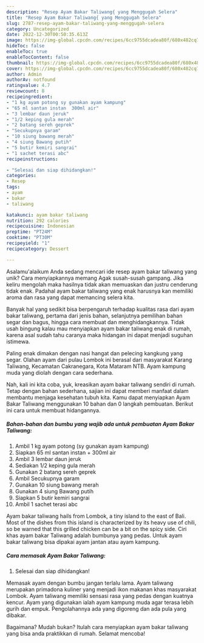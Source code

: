 ```yaml
---
description: "Resep Ayam Bakar Taliwang{ yang Menggugah Selera"
title: "Resep Ayam Bakar Taliwang{ yang Menggugah Selera"
slug: 2787-resep-ayam-bakar-taliwang-yang-menggugah-selera
category: Uncategorized
date: 2022-12-30T00:50:35.613Z
image: https://img-global.cpcdn.com/recipes/6cc9755dcadea80f/680x482cq70/ayam-bakar-taliwang-foto-resep-utama.jpg
hideToc: false
enableToc: true
enableTocContent: false
thumbnail: https://img-global.cpcdn.com/recipes/6cc9755dcadea80f/680x482cq70/ayam-bakar-taliwang-foto-resep-utama.jpg
cover: https://img-global.cpcdn.com/recipes/6cc9755dcadea80f/680x482cq70/ayam-bakar-taliwang-foto-resep-utama.jpg
author: Admin
authorAv: notfound
ratingvalue: 4.7
reviewcount: 8
recipeingredient:
- "1 kg ayam potong sy gunakan ayam kampung"
- "65 ml santan instan  300ml air"
- "3 lembar daun jeruk"
- "1/2 keping gula merah"
- "2 batang sereh geprek"
- "Secukupnya garam"
- "10 siung bawang merah"
- "4 siung Bawang putih"
- "5 butir kemiri sangrai"
- "1 sachet terasi abc"
recipeinstructions:

- "Selesai dan siap dihidangkan!"
categories:
- Resep
tags:
- ayam
- bakar
- taliwang

katakunci: ayam bakar taliwang 
nutrition: 292 calories
recipecuisine: Indonesian
preptime: "PT24M"
cooktime: "PT30M"
recipeyield: "1"
recipecategory: Dessert

---
```



Asalamu'alaikum Anda sedang mencari ide resep ayam bakar taliwang yang unik? Cara menyiapkannya memang Agak susah-susah gampang. Jika keliru mengolah maka hasilnya tidak akan memuaskan dan justru cenderung tidak enak. Padahal ayam bakar taliwang yang enak harusnya kan memiliki aroma dan rasa yang dapat memancing selera kita.


Banyak hal yang sedikit bisa berpengaruh terhadap kualitas rasa dari ayam bakar taliwang, pertama dari jenis bahan, selanjutnya pemilihan bahan segar dan bagus, hingga cara membuat dan menghidangkannya. Tidak usah bingung kalau mau menyiapkan ayam bakar taliwang enak di rumah, karena asal sudah tahu caranya maka hidangan ini dapat menjadi suguhan istimewa.

Paling enak dimakan dengan nasi hangat dan pelecing kangkung yang segar. Olahan ayam dari pulau Lombok ini berasal dari masyarakat Karang Taliwang, Kecamatan Cakranegara, Kota Mataram NTB. Ayam kampung muda yang diolah dengan cara sederhana.


Nah, kali ini kita coba, yuk, kreasikan ayam bakar taliwang sendiri di rumah. Tetap dengan bahan sederhana, sajian ini dapat memberi manfaat dalam membantu menjaga kesehatan tubuh kita. Kamu dapat menyiapkan Ayam Bakar Taliwang menggunakan 10 bahan dan 0 langkah pembuatan. Berikut ini cara untuk membuat hidangannya.

<!--inarticleads1-->

##### Bahan-bahan dan bumbu yang wajib ada untuk pembuatan Ayam Bakar Taliwang:

1. Ambil 1 kg ayam potong (sy gunakan ayam kampung)
1. Siapkan 65 ml santan instan + 300ml air
1. Ambil 3 lembar daun jeruk
1. Sediakan 1/2 keping gula merah
1. Gunakan 2 batang sereh geprek
1. Ambil Secukupnya garam
1. Gunakan 10 siung bawang merah
1. Gunakan 4 siung Bawang putih
1. Siapkan 5 butir kemiri sangrai
1. Ambil 1 sachet terasi abc


Ayam bakar taliwang hails from Lombok, a tiny island to the east of Bali. Most of the dishes from this island is characterized by its heavy use of chili, so be warned that this grilled chicken can be a bit on the spicy side. Ciri khas ayam bakar Taliwang adalah bumbunya yang pedas. Untuk ayam bakar taliwang bisa dipakai ayam jantan atau ayam kampung. 

<!--inarticleads2-->

##### Cara memasak Ayam Bakar Taliwang:


1. Selesai dan siap dihidangkan!

Memasak ayam dengan bumbu jangan terlalu lama. Ayam taliwang merupakan primadona kuliner yang menjadi ikon makanan khas masyarakat Lombok. Ayam taliwang memiliki sensasi rasa yang pedas dengan kuatnya kencur. Ayam yang digunakan ialah ayam kampung muda agar terasa lebih gurih dan empuk. Pengolahannya ada yang digoreng dan ada pula yang dibakar. 

Bagaimana? Mudah bukan? Itulah cara menyiapkan ayam bakar taliwang yang bisa anda praktikkan di rumah. Selamat mencoba!
